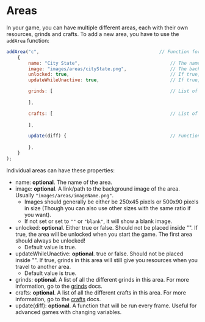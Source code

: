 # Areas

In your game, you can have multiple different areas, each with their own resources, grinds and crafts. To add a new area, you have to use the `addArea` function:

```js
addArea("c",                                            // Function for adding a new area. The "c" is the area ID. This should be unique for all the areas in your game!
    {
        name: "City State",                                 // The name of the area.
        image: "images/areas/cityState.png",                // The background image of the area.
        unlocked: true,                                     // If true, the area will be unlocked when you start the game. The first area should always be unlocked!
        updateWhileUnactive: true,                          // If true, grinds in this area will still give you resources when you travel to another area.

        grinds: [                                           // List of all the different grinds in this area.
                                                            
        ],

        crafts: [                                           // List of all the different crafts/recipes in this area.
                                                            
        ],

        update(diff) {                                      // Function that will be run every frame. Useful for more advanced games.
                                                            
        },
    }
);
```

Individual areas can have these properties:

 - name: **optional**. The name of the area.
 - image: **optional**. A link/path to the background image of the area. Usually `"images/areas/imageName.png"`.
   - Images should generally be either be 250x45 pixels or 500x90 pixels in size (Though you can also use other sizes with the same ratio if you want).
   - If not set or set to `""` or `"blank"`, it will show a blank image.
 - unlocked: **optional**. Either true or false. Should not be placed inside "". If true, the area will be unlocked when you start the game. The first area should always be unlocked!
   - Default value is true.
 - updateWhileUnactive: **optional**. true or false. Should not be placed inside "". If true, grinds in this area will still give you resources when you travel to another area.
   - Default value is true.
 - grinds: **optional**. A list of all the different grinds in this area. For more information, go to the [grinds](grinds.md) docs.
 - crafts: **optional**. A list of all the different crafts in this area. For more information, go to the [crafts](crafts.md) docs.
 - update(diff): **optional**. A function that will be run every frame. Useful for advanced games with changing variables.